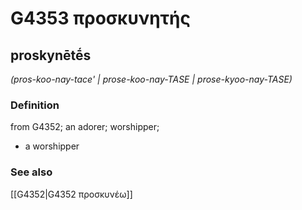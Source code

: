 # G4353 προσκυνητής

## proskynētḗs

_(pros-koo-nay-tace' | prose-koo-nay-TASE | prose-kyoo-nay-TASE)_

### Definition

from G4352; an adorer; worshipper; 

- a worshipper

### See also

[[G4352|G4352 προσκυνέω]]
